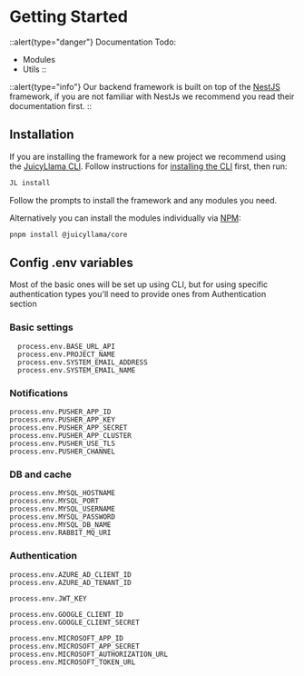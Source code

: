 # Getting Started

::alert{type="danger"}
Documentation Todo:

-   Modules
-   Utils
    ::

::alert{type="info"}
Our backend framework is built on top of the [NestJS](https://nestjs.com/) framework, if you are not familiar with NestJs we recommend you read their documentation first.
::

## Installation

If you are installing the framework for a new project we recommend using the [JuicyLlama CLI](https://github.com/juicyllama-npm/cli). Follow instructions for [installing the CLI](/common/cli/readme#installation) first, then run:

```bash
JL install
```

Follow the prompts to install the framework and any modules you need.

Alternatively you can install the modules individually via [NPM](https://www.npmjs.com/package/@juicyllama/core):

```bash
pnpm install @juicyllama/core
```

## Config .env variables

Most of the basic ones will be set up using CLI, but for using specific authentication types you'll need to provide ones from Authentication section

### Basic settings

```
  process.env.BASE_URL_API
  process.env.PROJECT_NAME
  process.env.SYSTEM_EMAIL_ADDRESS
  process.env.SYSTEM_EMAIL_NAME
```

### Notifications

```
process.env.PUSHER_APP_ID
process.env.PUSHER_APP_KEY
process.env.PUSHER_APP_SECRET
process.env.PUSHER_APP_CLUSTER
process.env.PUSHER_USE_TLS
process.env.PUSHER_CHANNEL
```

### DB and cache

```
process.env.MYSQL_HOSTNAME
process.env.MYSQL_PORT
process.env.MYSQL_USERNAME
process.env.MYSQL_PASSWORD
process.env.MYSQL_DB_NAME
process.env.RABBIT_MQ_URI
```

### Authentication

```
process.env.AZURE_AD_CLIENT_ID
process.env.AZURE_AD_TENANT_ID

process.env.JWT_KEY

process.env.GOOGLE_CLIENT_ID
process.env.GOOGLE_CLIENT_SECRET

process.env.MICROSOFT_APP_ID
process.env.MICROSOFT_APP_SECRET
process.env.MICROSOFT_AUTHORIZATION_URL
process.env.MICROSOFT_TOKEN_URL
```
